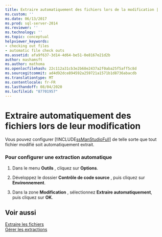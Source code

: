 ```yaml
---
title: Extraire automatiquement des fichiers lors de la modification | Microsoft Docs
ms.custom: ''
ms.date: 06/13/2017
ms.prod: sql-server-2014
ms.reviewer: ''
ms.technology: ''
ms.topic: conceptual
helpviewer_keywords:
- checking out files
- automatic file check outs
ms.assetid: afa9f637-3d14-4d64-be51-0e8167e21d2b
author: mashamsft
ms.author: mathoma
ms.openlocfilehash: 22c112a31cb3e2b68e2437a2f0aba25f5aff5c8d
ms.sourcegitcommit: ad4d92dce894592a259721a1571b1d8736abacdb
ms.translationtype: MT
ms.contentlocale: fr-FR
ms.lasthandoff: 08/04/2020
ms.locfileid: "87701957"
---
```

# <a name="automatically-check-out-files-upon-edit"></a>Extraire automatiquement des fichiers lors de leur modification
  Vous pouvez configurer [!INCLUDE[ssManStudioFull](../includes/ssmanstudiofull-md.md)] de telle sorte que tout fichier modifié soit automatiquement extrait.  
  
### <a name="to-configure-automatic-checkout"></a>Pour configurer une extraction automatique  
  
1.  Dans le menu **Outils** , cliquez sur **Options**.  
  
2.  Développez le dossier **Contrôle de code source** , puis cliquez sur **Environnement**.  
  
3.  Dans la zone **Modification** , sélectionnez **Extraire automatiquement**, puis cliquez sur **OK**.  
  
## <a name="see-also"></a>Voir aussi  
 [Extraire les fichiers](../../2014/database-engine/check-out-files.md)   
 [Gérer les extractions](../../2014/database-engine/manage-checkouts.md)  
  
  
